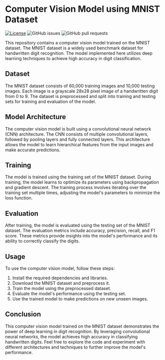 # Computer Vision Model using MNIST Dataset

[![License](https://img.shields.io/badge/License-MIT-blue.svg)](https://opensource.org/licenses/MIT)
![GitHub issues](https://img.shields.io/github/issues/zaineel/computer_vision_mnist)
![GitHub pull requests](https://img.shields.io/github/issues-pr/zaineel/computer_vision_mnist)

This repository contains a computer vision model trained on the MNIST dataset. The MNIST dataset is a widely used benchmark dataset for handwritten digit recognition. The model implemented here utilizes deep learning techniques to achieve high accuracy in digit classification.

## Dataset

The MNIST dataset consists of 60,000 training images and 10,000 testing images. Each image is a grayscale 28x28 pixel image of a handwritten digit from 0 to 9. The dataset is preprocessed and split into training and testing sets for training and evaluation of the model.

## Model Architecture

The computer vision model is built using a convolutional neural network (CNN) architecture. The CNN consists of multiple convolutional layers, followed by pooling layers and fully connected layers. This architecture allows the model to learn hierarchical features from the input images and make accurate predictions.

## Training

The model is trained using the training set of the MNIST dataset. During training, the model learns to optimize its parameters using backpropagation and gradient descent. The training process involves iterating over the training set multiple times, adjusting the model's parameters to minimize the loss function.

## Evaluation

After training, the model is evaluated using the testing set of the MNIST dataset. The evaluation metrics include accuracy, precision, recall, and F1 score. These metrics provide insights into the model's performance and its ability to correctly classify the digits.

## Usage

To use the computer vision model, follow these steps:

1. Install the required dependencies and libraries.
2. Download the MNIST dataset and preprocess it.
3. Train the model using the preprocessed dataset.
4. Evaluate the model's performance using the testing set.
5. Use the trained model to make predictions on new unseen images.

## Conclusion

This computer vision model trained on the MNIST dataset demonstrates the power of deep learning in digit recognition. By leveraging convolutional neural networks, the model achieves high accuracy in classifying handwritten digits. Feel free to explore the code and experiment with different architectures and techniques to further improve the model's performance.
